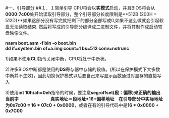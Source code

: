 #一、引导部分
##１．１简单引导
CPU将会以**实模式**启动，并且BIOS将会从**0000:7c00**处开始读取引导部分，整个引导部分长度限制是**512B (200H = 512D)**如果这部分没有写完就把剩下的部分全部写成0,如果不这么做就会引起软盘无法读取结束.
然后将写成的引导部分编译成二进制文件，并将其制作成启动软盘映像文件。       

**nasm boot.asm -f bin -o boot.bin**       
**dd if=system.bin of=a.img count=1 bs=512 conv=notrunc**

1)如果不使用**CLI**指令关闭中断，CPU将处于中断状。　　　

2)许多BIOS中断都是使用的**DS**寄存器中存储的段值。(所以在保护模式下大多数中断并不生效)，因此切换保护模式以后要自己来写显示函数通过对显存的直接写入

3)使用**int 10h/ah=0eh**指令的时候，要注意**seg:offset(段：偏移)**来正确的输出当前字　　　　　　　
**真实地址＝段地址*16+偏移地址**　在引导部分中实际地址为**0x7c00 = 16 * 07c0 + 0x0000**，或者在有的引导代码中是**16 * 0x0000 + 0x7C00**
